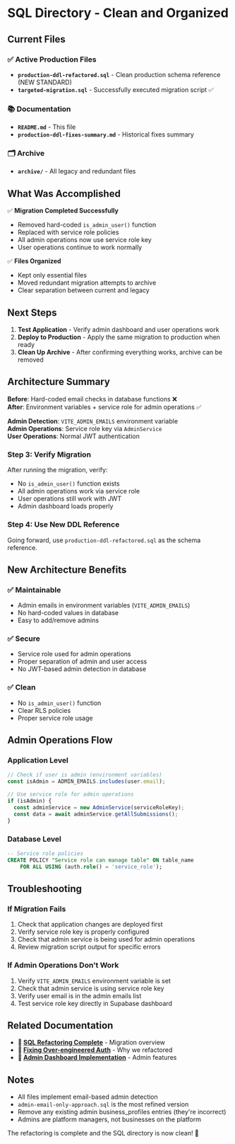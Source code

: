 # SQL Directory - Clean and Organized

## Current Files

### ✅ **Active Production Files**
- **`production-ddl-refactored.sql`** - Clean production schema reference (NEW STANDARD)
- **`targeted-migration.sql`** - Successfully executed migration script ✅

### 📚 **Documentation**
- **`README.md`** - This file
- **`production-ddl-fixes-summary.md`** - Historical fixes summary

### 🗂️ **Archive**
- **`archive/`** - All legacy and redundant files

## What Was Accomplished

✅ **Migration Completed Successfully**
- Removed hard-coded `is_admin_user()` function
- Replaced with service role policies
- All admin operations now use service role key
- User operations continue to work normally

✅ **Files Organized**
- Kept only essential files
- Moved redundant migration attempts to archive
- Clear separation between current and legacy

## Next Steps

1. **Test Application** - Verify admin dashboard and user operations work
2. **Deploy to Production** - Apply the same migration to production when ready
3. **Clean Up Archive** - After confirming everything works, archive can be removed

## Architecture Summary

**Before**: Hard-coded email checks in database functions ❌  
**After**: Environment variables + service role for admin operations ✅

**Admin Detection**: `VITE_ADMIN_EMAILS` environment variable  
**Admin Operations**: Service role key via `AdminService`  
**User Operations**: Normal JWT authentication

### Step 3: Verify Migration
After running the migration, verify:
- No `is_admin_user()` function exists
- All admin operations work via service role
- User operations still work with JWT
- Admin dashboard loads properly

### Step 4: Use New DDL Reference
Going forward, use `production-ddl-refactored.sql` as the schema reference.

## New Architecture Benefits

### ✅ Maintainable
- Admin emails in environment variables (`VITE_ADMIN_EMAILS`)
- No hard-coded values in database
- Easy to add/remove admins

### ✅ Secure  
- Service role used for admin operations
- Proper separation of admin and user access
- No JWT-based admin detection in database

### ✅ Clean
- No `is_admin_user()` function
- Clear RLS policies
- Proper service role usage

## Admin Operations Flow

### Application Level
```typescript
// Check if user is admin (environment variables)
const isAdmin = ADMIN_EMAILS.includes(user.email);

// Use service role for admin operations
if (isAdmin) {
  const adminService = new AdminService(serviceRoleKey);
  const data = await adminService.getAllSubmissions();
}
```

### Database Level
```sql
-- Service role policies
CREATE POLICY "Service role can manage table" ON table_name
    FOR ALL USING (auth.role() = 'service_role');
```

## Troubleshooting

### If Migration Fails
1. Check that application changes are deployed first
2. Verify service role key is properly configured
3. Check that admin service is being used for admin operations
4. Review migration script output for specific errors

### If Admin Operations Don't Work
1. Verify `VITE_ADMIN_EMAILS` environment variable is set
2. Check that admin service is using service role key
3. Verify user email is in the admin emails list
4. Test service role key directly in Supabase dashboard

## Related Documentation

- **📖 [SQL Refactoring Complete](../../docs/SQL-REFACTORING-COMPLETE.md)** - Migration overview
- **📖 [Fixing Over-engineered Auth](../../docs/FIXING-OVER-ENGINEERED-AUTH.md)** - Why we refactored
- **📖 [Admin Dashboard Implementation](../../docs/ADMIN-DASHBOARD-IMPLEMENTATION.md)** - Admin features

## Notes

- All files implement email-based admin detection
- `admin-email-only-approach.sql` is the most refined version
- Remove any existing admin business_profiles entries (they're incorrect)
- Admins are platform managers, not businesses on the platform

The refactoring is complete and the SQL directory is now clean! 🎉
